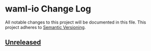 # waml-io Change Log
All notable changes to this project will be documented in this file.
This project adheres to [Semantic Versioning](http://semver.org/).

## [Unreleased]


[Unreleased]: https://github.com/automate-website/waml-io/commits/master